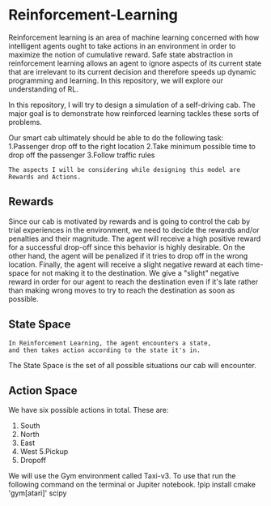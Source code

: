 # Reinforcement-Learning

Reinforcement learning is an area of machine learning concerned with how intelligent agents ought to take actions in an environment in order to maximize the notion of cumulative reward. Safe state abstraction in reinforcement learning allows an
agent to ignore aspects of its current state that are irrelevant to its current decision and therefore speeds up dynamic programming and learning. In this repository, we will explore our understanding of RL.

In this repository, I will try to design a simulation of a self-driving cab. The major goal is to demonstrate how reinforced learning tackles these sorts of problems. 

Our smart cab ultimately should be able to do the following task: 
1.Passenger drop off to the right location
2.Take minimum possible time to drop off the passenger
3.Follow traffic rules

    The aspects I will be considering while designing this model are Rewards and Actions.
    
## Rewards

Since our cab is motivated by rewards and is going to control the cab by trial experiences in the environment, we need to decide the rewards and/or penalties and their magnitude. The agent will receive a high positive reward for a successful drop-off since this behavior is highly desirable. On the other hand, the agent will be penalized if it tries to drop off in the wrong location. Finally, the agent will receive a slight negative reward at each time-space for not making it to the destination. We give a "slight" negative reward in order for our agent to reach the destination even if it's late rather than making wrong moves to try to reach the destination as soon as possible.

## State Space

    In Reinforcement Learning, the agent encounters a state, 
    and then takes action according to the state it's in.
The State Space is the set of all possible situations our cab will encounter. 

## Action Space

We have six possible actions in total. 
These are:

1. South
2. North
3. East
4. West 
5.Pickup
6. Dropoff

We will use the Gym environment called Taxi-v3. To use that run the following command on the terminal or Jupiter notebook. 
    !pip install cmake 'gym[atari]' scipy
    


